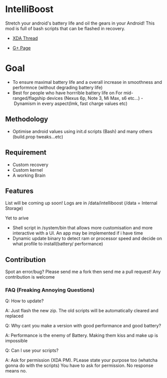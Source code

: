 # IntelliBoost
Stretch your android's battery life and oil the gears in your Android! 
This mod is full of bash scripts that can be flashed in recovery.

- [XDA Thread](http://google.com)

- [G+ Page](https://plus.google.com/u/0/communities/103694585129460218696)

# Goal
- To ensure maximal battery life and a overall increase in smoothness and performnce (without degrading battery life)
- Best for people who have horrrible battery life on For mid-ranged/flagship devices (Nexus 6p, Note 3, Mi Max, s6 etc...)
- Dynamism in every aspect(lmk, fast charge values etc)

## Methodology
- Optimise android values using init.d scripts (Bash) and many others (build.prop tweaks...etc)

## Requirement
- Custom recovery
- Custom kernel
- A working Brain

## Features
List will be coming up soon!
Logs are in /data/intelliboost (/data = Internal Storage)

Yet to arive
- Shell script in /system/bin that allows more customisation and more interactive with a UI. An app may be implemented if i have time
- Dynamic update binary to detect ram or processor speed and decide on what profile to install(battery/ performance)

## Contribution
Spot an error/bug? Please send me a fork then send me a pull request!
Any contribution is welcome

### FAQ (Freaking Annoying Questions)
Q: How to update?

A: Just flash the new zip. The old scripts will be automatically cleared and replaced

Q: Why cant you make a version with good performance and good battery?

A: Performance is the enemy of Battery. Making them kiss and make up is impossible

Q: Can I use your scripts?

A: Ask for permission (XDA PM). PLease state your purpose too (whatcha gonna do with the scripts) You have to ask for permission. No response means no.
